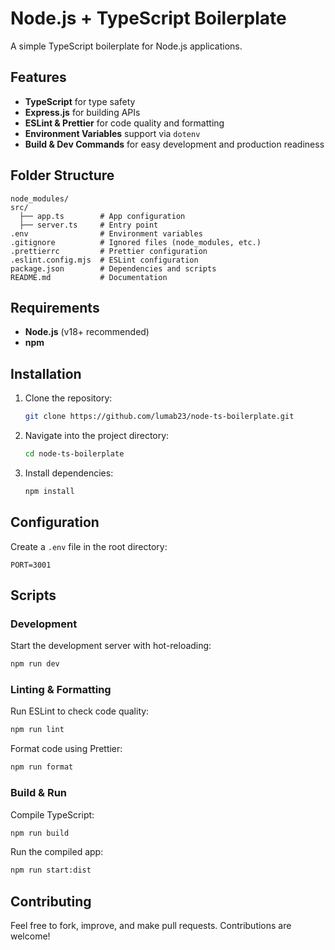 # Node.js + TypeScript Boilerplate

A simple TypeScript boilerplate for Node.js applications.

## Features
- **TypeScript** for type safety
- **Express.js** for building APIs
- **ESLint & Prettier** for code quality and formatting
- **Environment Variables** support via `dotenv`
- **Build & Dev Commands** for easy development and production readiness

## Folder Structure
```
node_modules/
src/
  ├── app.ts        # App configuration
  ├── server.ts     # Entry point
.env                # Environment variables
.gitignore          # Ignored files (node_modules, etc.)
.prettierrc         # Prettier configuration
.eslint.config.mjs  # ESLint configuration
package.json        # Dependencies and scripts
README.md           # Documentation
```

## Requirements
- **Node.js** (v18+ recommended)
- **npm** 

## Installation
1. Clone the repository:
   ```sh
   git clone https://github.com/lumab23/node-ts-boilerplate.git
   ```
2. Navigate into the project directory:
   ```sh
   cd node-ts-boilerplate
   ```
3. Install dependencies:
   ```sh
   npm install
   ```

## Configuration
Create a `.env` file in the root directory:
```
PORT=3001
```

## Scripts
### Development
Start the development server with hot-reloading:
```sh
npm run dev
```

### Linting & Formatting
Run ESLint to check code quality:
```sh
npm run lint
```
Format code using Prettier:
```sh
npm run format
```

### Build & Run
Compile TypeScript:
```sh
npm run build
```
Run the compiled app:
```sh
npm run start:dist
```

## Contributing
Feel free to fork, improve, and make pull requests. Contributions are welcome!
